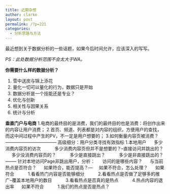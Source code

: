 ```yaml
---
title: 近期杂想
author: clarke
layout: post
permalink: /?p=221
categories:
  - 分析思路与方法
---
```

最近想到关于数据分析的一些话题，如果今后时间允许，应该深入的写写。

*PS：此处数据分析范围不会太大于WA。*

**你需要什么样的数据分析？**

1.  雪中送炭与锦上添花
2.  量化一切可以量化的行为，数据只是开始
3.  数据分析是一个技能还是专业？
4.  优化与创新
5.  相关性与因果关系
6.  统计与分析

<!--more-->

**垂直门户与电商** 
1.电商的最终目的是消费，我们的最终目的也是消费：将创作出来的内容让用户消费； 
2.首页、频道、列表都是对内容的组织，方便用户的查找，而这中间过程中产生的PV，不一定是用户想要的； 
3.如何衡量内容页被消费？ 
&#8212;&#8212;&#8212;&#8212;&#8212;&#8212;&#8212;&#8212;&#8212;&#8212;&#8212;&#8211; 
高级细分：用户分类寻找有效指标 
1.本地用户 
&nbsp;&nbsp;&nbsp;&nbsp; 多少消费内容页的访次 
&nbsp;&nbsp;&nbsp;&nbsp;&nbsp;&nbsp;&nbsp;&nbsp;&nbsp; 多少消费内容页但并不是想要的？&#8211;直接访问并跳出的？ 
&nbsp;&nbsp;&nbsp;&nbsp; 多少没消费内容页的？ 
&nbsp;&nbsp;&nbsp;&nbsp;&nbsp;&nbsp;&nbsp;&nbsp;&nbsp; 多少是直接跳出？ 
&nbsp;&nbsp;&nbsp;&nbsp;&nbsp;&nbsp;&nbsp;&nbsp;&nbsp; 多少是非直接跳出的？ 
&#8212;&#8212;&#8211; 
针对本地访问Page非跳出用户，分析： 
&nbsp;&nbsp;&nbsp;&nbsp; 访问的是哪些内容？ 
&nbsp;&nbsp;&nbsp;&nbsp; 与当前热点是否符合？ 
&nbsp;&nbsp;&nbsp;&nbsp; 如果符合，能否提高？&#8212;&nbsp;&nbsp;&nbsp;&nbsp; 如果不符合，怎么处理？ 
&nbsp;&nbsp;&nbsp;&nbsp; 如果符合 
&nbsp;&nbsp;&nbsp;&nbsp;&nbsp;&nbsp;&nbsp;&nbsp;&nbsp; 1.看看热门内容是否能够细分 
&nbsp;&nbsp;&nbsp;&nbsp;&nbsp;&nbsp;&nbsp;&nbsp;&nbsp; 2.看看热点是否做了足够多的推广&#8211;覆盖本地用户的数目 
&nbsp;&nbsp;&nbsp;&nbsp;&nbsp;&nbsp;&nbsp;&nbsp;&nbsp; 3.看看热点是否真的是热点 
&nbsp;&nbsp;&nbsp;&nbsp;&nbsp;&nbsp;&nbsp;&nbsp;&nbsp; 4.热点内容的退出率 
&nbsp;&nbsp;&nbsp;&nbsp; 如果不符合 
&nbsp;&nbsp;&nbsp;&nbsp;&nbsp;&nbsp;&nbsp;&nbsp;&nbsp; 1.我们的热点是否是热点？